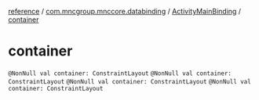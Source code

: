 [reference](../../index.md) / [com.mncgroup.mnccore.databinding](../index.md) / [ActivityMainBinding](index.md) / [container](./container.md)

# container

`@NonNull val container: ConstraintLayout`
`@NonNull val container: ConstraintLayout`
`@NonNull val container: ConstraintLayout`
`@NonNull val container: ConstraintLayout`